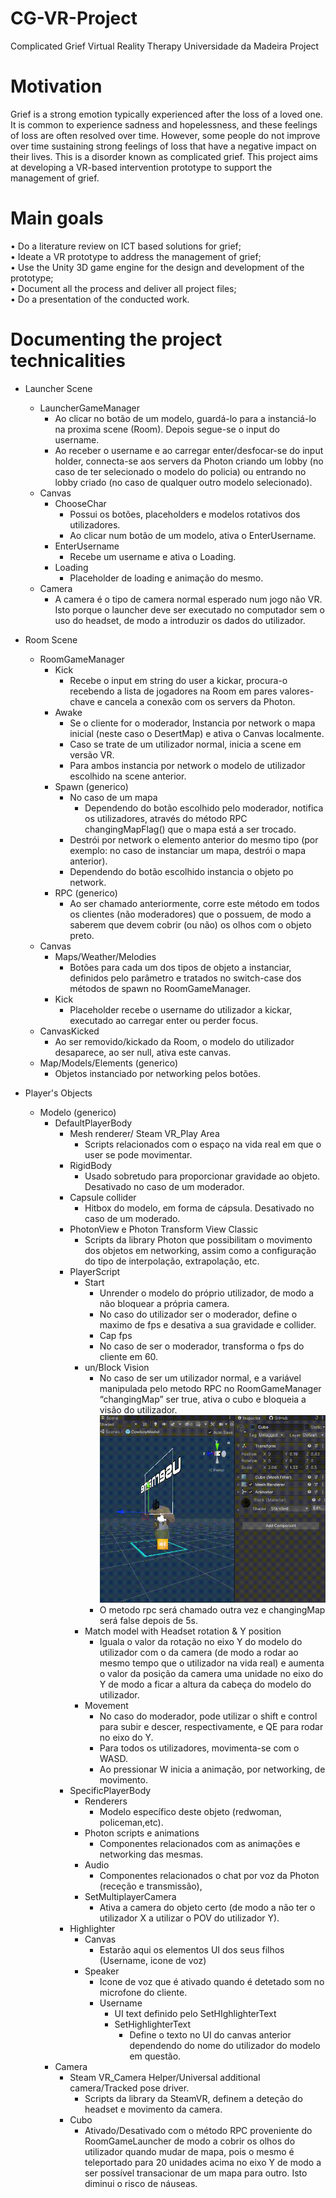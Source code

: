 # CG-VR-Project
Complicated Grief Virtual Reality Therapy Universidade da Madeira Project 

# Motivation
Grief is a strong emotion typically experienced after the loss of a loved one. It is common to experience sadness and hopelessness, and these feelings of loss are often resolved over time. However, some people do not improve over time sustaining strong feelings of loss that have a negative impact on their lives. This is a disorder known as complicated grief.
This project aims at developing a VR-based intervention prototype to support the management of grief.

# Main goals
• Do a literature review on ICT based solutions for grief;  
• Ideate a VR prototype to address the management of grief;  
• Use the Unity 3D game engine for the design and development of the prototype;  
• Document all the process and deliver all project files;  
• Do a presentation of the conducted work.  

# Documenting the project technicalities
- Launcher Scene
  - LauncherGameManager
    - Ao clicar no botão de um modelo, guardá-lo para a instanciá-lo na proxima scene (Room). Depois segue-se o input do username.
    - Ao receber o username e ao carregar enter/desfocar-se do input holder, connecta-se aos servers da Photon criando um lobby (no caso de ter selecionado o modelo do policia) ou entrando no lobby criado (no caso de qualquer outro modelo selecionado).
  - Canvas
    - ChooseChar
      - Possui os botões, placeholders e modelos rotativos dos utilizadores.
      - Ao clicar num botão de um modelo, ativa o EnterUsername.
    - EnterUsername
      - Recebe um username e ativa o Loading.
    - Loading
      - Placeholder de loading e animação do mesmo.
  - Camera
    - A camera é o tipo de camera normal esperado num jogo não VR. Isto porque o launcher deve ser executado no computador sem o uso do headset, de modo a introduzir os dados do utilizador.



- Room Scene
  - RoomGameManager
    - Kick
      - Recebe o input em string do user a kickar, procura-o recebendo a lista de jogadores na Room em pares valores-chave e cancela a conexão com os servers da Photon.
    - Awake
      - Se o cliente for o moderador, Instancia por network o mapa inicial (neste caso o DesertMap) e ativa o Canvas localmente.
      - Caso se trate de um utilizador normal, inicia a scene em versão VR.
      - Para ambos instancia por network o modelo de utilizador escolhido na scene anterior.
    - Spawn (generico)
      - No caso de um mapa
        - Dependendo do botão escolhido pelo moderador, notifica os utilizadores, através do método RPC changingMapFlag() que o mapa está a ser trocado.
      - Destrói por network o elemento anterior do mesmo tipo (por exemplo: no caso de instanciar um mapa, destrói o mapa anterior).
      - Dependendo do botão escolhido instancia o objeto po network.
    - RPC (generico)
      - Ao ser chamado anteriormente, corre este método em todos os clientes (não moderadores) que o possuem, de modo a saberem que devem cobrir (ou não) os olhos com o objeto preto.
  - Canvas
    - Maps/Weather/Melodies
      - Botões para cada um dos tipos de objeto a instanciar, definidos pelo parâmetro e tratados no switch-case dos métodos de spawn no RoomGameManager. 
    - Kick
      - Placeholder recebe o username do utilizador a kickar, executado ao carregar enter ou perder focus.
  - CanvasKicked
    - Ao ser removido/kickado da Room, o modelo do utilizador desaparece, ao ser null, ativa este canvas.
  - Map/Models/Elements (generico)
    - Objetos instanciado por networking pelos botões.


- Player's Objects
  - Modelo (generico)
    - DefaultPlayerBody
      - Mesh renderer/ Steam VR_Play Area
        - Scripts relacionados com o espaço na vida real em que o user se pode movimentar.
      - RigidBody
        - Usado sobretudo para proporcionar gravidade ao objeto. Desativado no caso de um moderador.
      - Capsule collider
        - Hitbox do modelo, em forma de cápsula. Desativado no caso de um moderado.
      - PhotonView e Photon Transform View Classic
        - Scripts da library Photon que possibilitam o movimento dos objetos em networking, assim como a configuração do tipo de interpolação, extrapolação, etc.
      - PlayerScript
        - Start
          - Unrender o modelo do próprio utilizador, de modo a não bloquear a própria camera.
          - No caso do utilizador ser o moderador, define o maximo de fps e desativa a sua gravidade e collider.    
          - Cap fps
          - No caso de ser o moderador, transforma o fps do cliente em 60.
        - un/Block Vision
          - No caso de ser um utilizador normal, e a variável manipulada pelo metodo RPC no RoomGameManager “changingMap” ser true, ativa o cubo e bloqueia a visão do utilizador.<img src="/Assets/MainAssets/Extra/Resources/cube.gif?raw=true">
          - O metodo rpc será chamado outra vez e changingMap será false depois de 5s.
        - Match model with Headset rotation & Y position
          - Iguala o valor da rotação no eixo Y do modelo do utilizador com o da camera (de modo a rodar ao mesmo tempo que o utilizador na vida real) e aumenta o valor da posição da camera uma unidade no eixo do Y de modo a ficar a altura da cabeça do modelo do utilizador.
        - Movement
          - No caso do moderador, pode utilizar o shift e control para subir e descer, respectivamente, e QE para rodar no eixo do Y.
          - Para todos os utilizadores, movimenta-se com o WASD.
          - Ao pressionar W inicia a animação, por networking, de movimento.
      - SpecificPlayerBody
        - Renderers
          - Modelo específico deste objeto (redwoman, policeman,etc).
        - Photon scripts e animations
          - Componentes relacionados com as animações e networking das mesmas.
        - Audio
          - Componentes relacionados o chat por voz da Photon (receção e transmissão),
        - SetMultiplayerCamera
          - Ativa a camera do objeto certo (de modo a não ter o utilizador X a utilizar o POV do utilizador Y).
      - Highlighter
        - Canvas 
          - Estarão aqui os elementos UI dos seus filhos (Username, icone de voz)
        - Speaker
          - Icone de voz que é ativado quando é detetado som no microfone do cliente.
          - Username
            - UI text definido pelo SetHIghlighterText
            - SetHighlighterText
              - Define o texto no UI do canvas anterior dependendo do nome do utilizador do modelo em questão.
    - Camera
      - Steam VR_Camera Helper/Universal additional camera/Tracked pose driver.
        - Scripts da library da SteamVR, definem a deteção do headset e movimento da camera.
      - Cubo
        - Ativado/Desativado com o método RPC proveniente do RoomGameLauncher de modo a cobrir os olhos do utilizador quando mudar de mapa, pois o mesmo é teleportado para 20 unidades acima no eixo Y de modo a ser possível transacionar de um mapa para outro. Isto diminui o risco de náuseas.
